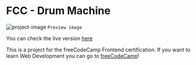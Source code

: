 # FCC - Drum Machine

![project-image](https://z16th-bucket.s3-us-west-1.amazonaws.com/fcc-projects/fcc-drum-machine-min.png)
`Preview image`

You can check the live version [here](https://xvi-lolz.github.io/fcc-drum-machine/)

This is a project for the freeCodeCamp Frontend certification. If you want to learn Web Development you can go to [freeCodeCamp](https://www.freecodecamp.org/)!
